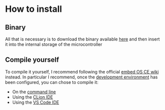 # How to install

## Binary

All that is necessary is to download the binary available [here](https://github.com/Magform/ranpw/releases) and then insert it into the internal storage of the microcontroller

## Compile yourself

To compile it yourself, I recommend following the official [embed OS CE wiki](https://github.com/mbed-ce/mbed-os) instead.
In particular I recommend, once the [development environment](https://github.com/mbed-ce/mbed-os/wiki/Toolchain-Setup-Guide) has been configured, you can chose to compile it:

- On the [command line](https://github.com/mbed-ce/mbed-os/wiki/Project-Setup:-Command-Line)
- Using the [CLion IDE](https://github.com/mbed-ce/mbed-os/wiki/Project-Setup:-CLion)
- Using the [VS Code IDE](https://github.com/mbed-ce/mbed-os/wiki/Project-Setup:-VS-Code)